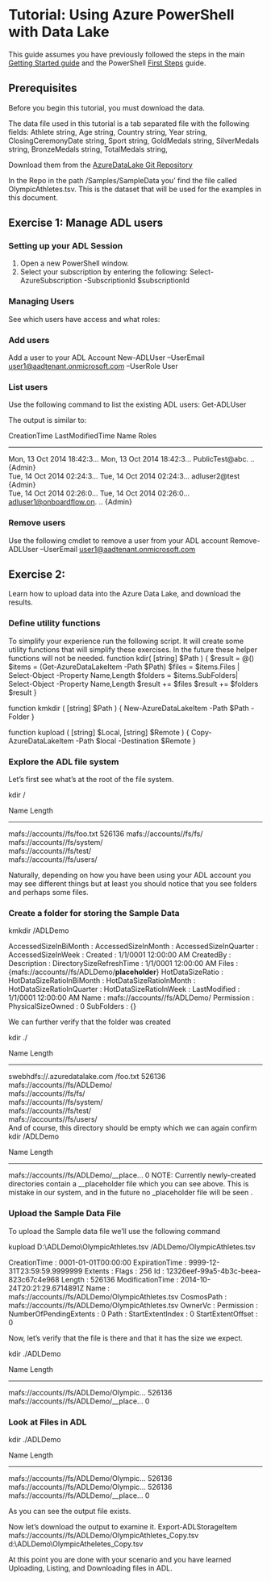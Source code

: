 # Tutorial: Using Azure PowerShell with Data Lake

This guide assumes you have previously followed the steps in the main [Getting Started guide](../GettingStarted.md) and the PowerShell [First Steps](FirstSteps.md) guide.

## Prerequisites
Before you begin this tutorial, you must download the data.

The data file used in this tutorial is a tab separated file with the following fields:
Athlete              string,
Age                  string,
Country              string,
Year                 string,
ClosingCeremonyDate  string,
Sport                string,
GoldMedals           string,
SilverMedals         string,
BronzeMedals         string,
TotalMedals          string,

Download them from the [AzureDataLake Git Repository](https://github.com/MicrosoftBigData/AzureDataLake)

In the Repo in the path /Samples/SampleData you’ find the file called OlympicAthletes.tsv. This is the dataset that will be used for the examples in this document. 

## Exercise 1: Manage ADL users
### Setting up your ADL Session
1.	Open a new PowerShell window.
2.	Select your subscription by entering the following: Select-AzureSubscription -SubscriptionId $subscriptionId

### Managing Users 
See which users have access and what roles:

### Add users
Add a user to your ADL Account
New-ADLUser –UserEmail user1@aadtenant.onmicrosoft.com –UserRole User 

### List users
Use the following command to list the existing ADL users:
Get-ADLUser 

The output is similar to:

CreationTime                LastModifiedTime            Name                        Roles                      
------------                ----------------            ----                        -----                      
Mon, 13 Oct 2014 18:42:3... Mon, 13 Oct 2014 18:42:3... PublicTest@abc.          .. {Admin}                    
Tue, 14 Oct 2014 02:24:3... Tue, 14 Oct 2014 02:24:3... adluser2@test               {Admin}                    
Tue, 14 Oct 2014 02:26:0... Tue, 14 Oct 2014 02:26:0... adluser1@onboardflow.on. .. {Admin}                    

### Remove users
Use the following cmdlet to remove a user from your ADL account
Remove-ADLUser –UserEmail user1@aadtenant.onmicrosoft.com 

## Exercise 2: 
Learn how to upload data into the Azure Data Lake, and download the results.

### Define utility functions
To simplify your experience run the following script. It will create some utility functions that will simplify these exercises. In the future these helper functions will not be needed.
function kdir( [string] $Path )
{
    $result = @()
    $items = (Get-AzureDataLakeItem -Path $Path)
    $files = $items.Files | Select-Object -Property Name,Length
    $folders = $items.SubFolders| Select-Object -Property Name,Length
    $result += $files 
    $result += $folders
    $result
}

function kmkdir ( [string] $Path )
{
    New-AzureDataLakeItem -Path $Path -Folder 
}


function kupload ( [string] $Local, [string] $Remote )
{
    Copy-AzureDataLakeItem -Path $local -Destination $Remote
}

### Explore the ADL file system
Let’s first see what’s at the root of the file system.

kdir /

Name                                                                          Length
----                                                                          ------
mafs://accounts/<Your ADL Account name>/fs/foo.txt                           526136
mafs://accounts/<Your ADL Account name>/fs/fs/                                                          
mafs://accounts/<Your ADL Account name>/fs/system/                                                      
mafs://accounts/<Your ADL Account name>/fs/test/                                                        
mafs://accounts/<Your ADL Account name>/fs/users/                                                       

Naturally, depending on how you have been using your ADL account you may see different things but at least you should notice that you see folders and perhaps some files.

### Create a folder for storing the Sample Data

kmkdir /ADLDemo

AccessedSizeInBiMonth     : 
AccessedSizeInMonth       : 
AccessedSizeInQuarter     : 
AccessedSizeInWeek        : 
Created                   : 1/1/0001 12:00:00 AM
CreatedBy                 : 
Description               : 
DirectorySizeRefreshTime  : 1/1/0001 12:00:00 AM
Files                     : {mafs://accounts/<Your ADL Account name>/fs/ADLDemo/__placeholder__}
HotDataSizeRatio          : 
HotDataSizeRatioInBiMonth : 
HotDataSizeRatioInMonth   : 
HotDataSizeRatioInQuarter : 
HotDataSizeRatioInWeek    : 
LastModified              : 1/1/0001 12:00:00 AM
Name                      : mafs://accounts/<Your ADL Account name>/fs/ADLDemo/
Permission                : 
PhysicalSizeOwned         : 0
SubFolders                : {}

We can further verify that the folder was created

kdir ./

Name                                                                          Length
----                                                                          ------
swebhdfs://<Your ADL Account name>.azuredatalake.com /foo.txt                                                526136
mafs://accounts/<Your ADL Account name>/fs/ADLDemo/  
mafs://accounts/<Your ADL Account name>/fs/fs/                                                          
mafs://accounts/<Your ADL Account name>/fs/system/                                                      
mafs://accounts/<Your ADL Account name>/fs/test/                                                        
mafs://accounts/<Your ADL Account name>/fs/users/                                                       
And of course, this directory should be empty which we can again confirm
kdir /ADLDemo

Name                                                                          Length
----                                                                          ------
mafs://accounts/<Your ADL Account name>/fs/ADLDemo/__place...                                         0
NOTE: Currently newly-created directories contain a __placeholder file which you can see above. This is mistake in our system, and in the future no _placeholder file will be seen .

### Upload the Sample Data File
To upload the Sample data file we’ll use the following command

kupload D:\ADLDemo\OlympicAthletes.tsv /ADLDemo/OlympicAthletes.tsv


CreationTime           : 0001-01-01T00:00:00
ExpirationTime         : 9999-12-31T23:59:59.9999999
Extents                : 
Flags                  : 256
Id                     : 12326eef-99a5-4b3c-beea-823c67c4e968
Length                 : 526136
ModificationTime       : 2014-10-24T20:21:29.6714891Z
Name                   : mafs://accounts/<Your ADL Account name>/fs/ADLDemo/OlympicAthletes.tsv
CosmosPath             : mafs://accounts/<Your ADL Account name>/fs/ADLDemo/OlympicAthletes.tsv
OwnerVc                : 
Permission             : 
NumberOfPendingExtents : 0
Path                   : 
StartExtentIndex       : 0
StartExtentOffset      : 0

Now, let’s verify that the file is there and that it has the size we expect.

kdir ./ADLDemo

Name                                                                          Length
----                                                                          ------
mafs://accounts/<Your ADL Account name>/fs/ADLDemo/Olympic...                                    526136
mafs://accounts/<Your ADL Account name>/fs/ADLDemo/__place...                                         0

### Look at Files in ADL

kdir ./ADLDemo

Name                                                                          Length
----                                                                          ------
mafs://accounts/<Your ADL Account name>/fs/ADLDemo/Olympic...               526136
mafs://accounts/<Your ADL Account name>/fs/ADLDemo/Olympic...               526136
mafs://accounts/<Your ADL Account name>/fs/ADLDemo/__place...                    0

As you can see the output file exists.

Now let’s download the output to examine it.
Export-ADLStorageItem mafs://accounts/<Your ADL Account name>/fs/ADLDemo/OlympicAthletes_Copy.tsv d:\ADLDemo\OlympicAtheletes_Copy.tsv

At this point you are done with your scenario and you have learned Uploading, Listing, and Downloading files in ADL.

